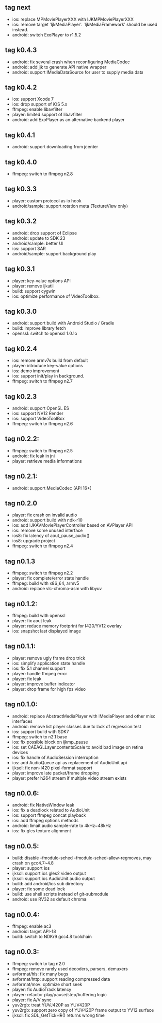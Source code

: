 tag next
--------------------------------
- ios: replace MPMoviePlayerXXX with IJKMPMoviePlayerXXX
- ios: remove target 'IjkMediaPlayer'. 'IjkMediaFramework' should be used instead.
- android: switch ExoPlayer to r1.5.2

tag k0.4.3
--------------------------------
- android: fix several crash when reconfiguring MediaCodec
- android: add jjk to generate API native wrapper
- android: support IMediaDataSource for user to supply media data

tag k0.4.2
--------------------------------
- ios: support Xcode 7
- ios: drop support of iOS 5.x
- ffmpeg: enable libavfilter
- player: limited support of libavfilter
- android: add ExoPlayer as an alternative backend player

tag k0.4.1
--------------------------------
- android: support downloading from jcenter

tag k0.4.0
--------------------------------
- ffmpeg: switch to ffmpeg n2.8

tag k0.3.3
--------------------------------
- player: custom protocol as io hook
- android/sample: support rotation meta (TextureView only)

tag k0.3.2
--------------------------------
- android: drop support of Eclipse
- android: update to SDK 23
- android/sample: better UI
- ios: support SAR
- android/sample: support background play

tag k0.3.1
--------------------------------
- player: key-value options API
- player: remove ijkutil
- build: support cygwin
- ios: optimize performance of VideoToolbox.

tag k0.3.0
--------------------------------
- android: support build with Android Studio / Gradle
- build: improve library fetch
- openssl: switch to openssl 1.0.1o

tag k0.2.4
--------------------------------
- ios: remove armv7s build from default
- player: introduce key-value options
- ios: demo improvement
- ios: support init/play in background.
- ffmpeg: switch to ffmpeg n2.7

tag k0.2.3
--------------------------------
- android: support OpenSL ES
- ios: support NV12 Render
- ios: support VideoToolBox
- ffmpeg: switch to ffmpeg n2.6

tag n0.2.2:
--------------------------------
- ffmpeg: switch to ffmpeg n2.5
- android: fix leak in jni
- player: retrieve media informations

tag n0.2.1:
--------------------------------
- android: support MediaCodec (API 16+)

tag n0.2.0
--------------------------------
- player: fix crash on invalid audio
- android: support build with ndk-r10
- ios: add IJKAVMoviePlayerController based on AVPlayer API
- ios: remove some unused interface
- ios8: fix latency of aout_pause_audio()
- ios8: upgrade project
- ffmpeg: switch to ffmpeg n2.4

tag n0.1.3
--------------------------------
- ffmpeg: switch to ffmpeg n2.2
- player: fix complete/error state handle
- ffmpeg: build with x86_64, armv5
- android: replace vlc-chroma-asm with libyuv

tag n0.1.2:
--------------------------------
- ffmpeg: build with openssl
- player: fix aout leak
- player: reduce memory footprint for I420/YV12 overlay
- ios: snapshot last displayed image

tag n0.1.1:
--------------------------------
- player: remove ugly frame drop trick
- ios: simplify application state handle
- ios: fix 5.1 channel support
- player: handle ffmpeg error
- player: fix leak
- player: improve buffer indicator
- player: drop frame for high fps video

tag n0.1.0:
--------------------------------
- android: replace AbstractMediaPlayer with IMediaPlayer and other misc interfaces
- android: remove list player classes due to lack of regression test
- ios: support build with SDK7
- ffmpeg: switch to n2.1 base
- ios: fix possible block on ijkmp_pause
- ios: set CAEAGLLayer.contentsScale to avoid bad image on retina devices
- ios: fix handle of AudioSession interruption
- ios: add AudioQueue api as replacement of AudioUnit api
- ijksdl: fix non-I420 pixel-format support
- player: improve late packet/frame dropping
- player: prefer h264 stream if multiple video stream exists

tag n0.0.6:
--------------------------------
- android: fix NativeWindow leak
- ios: fix a deadlock related to AudioUnit
- ios: support ffmpeg concat playback
- ios: add ffmpeg options methods
- android: limait audio sample-rate to 4kHz~48kHz
- ios: fix gles texture alignment

tag n0.0.5:
--------------------------------
- build: disable -fmodulo-sched -fmodulo-sched-allow-regmoves, may crash on gcc4.7~4.8
- player: support ios
- ijksdl: support ios gles2 video output
- ijksdl: support ios AudioUnit audio output
- build: add android/ios sub directory
- player: fix some dead lock
- build: use shell scripts instead of git-submodule
- android: use RV32 as default chroma

tag n0.0.4:
--------------------------------
- ffmpeg: enable ac3
- android: target API-18
- build: switch to NDKr9 gcc4.8 toolchain

tag n0.0.3:
--------------------------------
- ffmpeg: switch to tag n2.0
- ffmpeg: remove rarely used decoders, parsers, demuxers
- avformat/hls: fix many bugs
- avformat/http: support reading compressed data
- avformat/mov: optimize short seek
- player: fix AudioTrack latency
- player: refactor play/pause/step/buffering logic
- player: fix A/V sync
- yuv2rgb: treat YUVJ420P as YUV420P
- yuv2rgb: support zero copy of YUV420P frame output to YV12 surface
- ijksdl: fix SDL_GetTickHR() returns wrong time 

